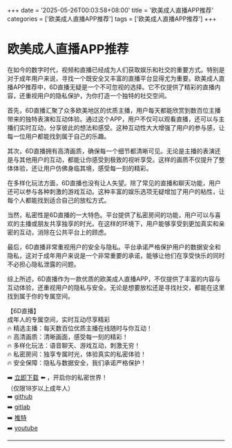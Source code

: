 +++
date = '2025-05-26T00:03:58+08:00'
title = '欧美成人直播APP推荐'
categories = ['欧美成人直播APP推荐']
tags = ['欧美成人直播APP推荐']
+++

# 欧美成人直播APP推荐

在如今的数字时代，视频和直播已经成为人们获取娱乐和社交的重要方式。特别是对于成年用户来说，寻找一个既安全又丰富的直播平台显得尤为重要。欧美成人直播APP推荐中，6D直播无疑是一个不可忽视的选择。它不仅提供了精彩的直播内容，还重视用户的隐私保护，为你打造一个独特的社交空间。

首先，6D直播汇聚了众多欧美地区的优质主播，用户每天都能欣赏到数百位主播带来的独特表演和互动体验。通过这个APP，用户不仅可以观看直播，还可以与主播们实时互动，分享彼此的想法和感受。这种互动性大大增强了用户的参与感，让每一位用户都能找到属于自己的乐趣。

其次，6D直播拥有高清画质，确保每一个细节都清晰可见。无论是主播的表演还是与其他用户的互动，都能让你感受到极致的视听享受。这样的画质不仅提升了整体体验，还让用户仿佛身临其境，感受每一刻的精彩。

在多样化玩法方面，6D直播也没有让人失望。除了常见的直播和聊天功能，用户还可以参与各种刺激的游戏互动。这种丰富的娱乐选项无疑增加了用户的粘性，让每个人都能找到适合自己的放松方式。

当然，私密性是6D直播的一大特色。平台提供了私密房间的功能，用户可以与喜欢的主播或朋友共享独享的时光。在这样的环境下，用户能够享受到更加真实和亲密的互动，消除在公共平台上的顾虑。

最后，6D直播非常重视用户的安全与隐私。平台承诺严格保护用户的数据安全和隐私，这对于成年用户来说是一个非常重要的承诺，能够让他们在享受快乐的同时不必担心隐私泄露的问题。

综上所述，6D直播作为一款优质的欧美成人直播APP，不仅提供了丰富的内容与互动体验，还重视用户的隐私与安全。无论是想要放松还是寻找社交，都能在这里找到属于你的专属空间。

【6D直播】  
成年人的专属空间，实时互动尽享精彩  
🔥 精选主播：每天数百位优质主播在线随时与你互动！  
🔥 高清画质：清晰画面，感受每一刻的精彩！  
🔥 多样化玩法：语音聊天、游戏互动，刺激无穷！  
🔥 私密房间：独享专属时光，体验真实的私密体验！  
🔥 安全保障：隐私与数据安全，我们承诺严格保护！  

➡️ [立即下载](https://down123.s3.ap-east-1.amazonaws.com/down/down.html?channelCode=blog) ⬅️ ，开启你的私密世界！  
（仅限18岁以上成年人）  
➡️ [github](https://aldult-live.github.io/)  
➡️ [gitlab](https://seo-09598d.gitlab.io/)  
➡️ [推特](https://x.com/wegame33)  
➡️ [youtube](https://www.youtube.com/@6Dlive)  

---
